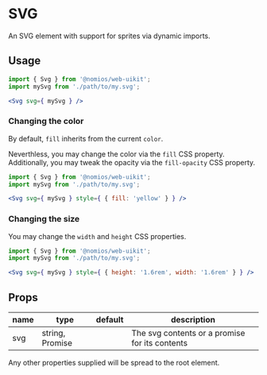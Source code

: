 # SVG

An SVG element with support for sprites via dynamic imports.

## Usage

```jsx
import { Svg } from '@nomios/web-uikit';
import mySvg from './path/to/my.svg';

<Svg svg={ mySvg } />
```

### Changing the color

By default, `fill` inherits from the current `color`.

Neverthless, you may change the color via the `fill` CSS property.
Additionally, you may tweak the opacity via the `fill-opacity` CSS property.

```jsx
import { Svg } from '@nomios/web-uikit';
import mySvg from './path/to/my.svg';

<Svg svg={ mySvg } style={ { fill: 'yellow' } } />

```
### Changing the size

You may change the `width` and `height` CSS properties.

```jsx
import { Svg } from '@nomios/web-uikit';
import mySvg from './path/to/my.svg';

<Svg svg={ mySvg } style={ { height: '1.6rem', width: '1.6rem' } } />
```


## Props

| name | type | default | description |
| ---- | ---- | ------- | ----------- |
| svg | string, Promise | | The svg contents or a promise for its contents |

Any other properties supplied will be spread to the root element.
